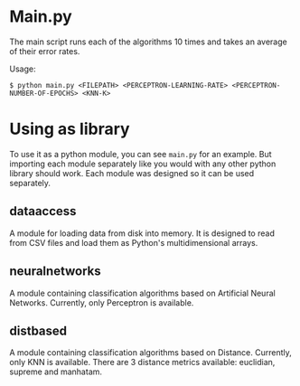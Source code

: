# Main.py

The main script runs each of the algorithms 10 times and takes an average of their error rates.

Usage:

```$ python main.py <FILEPATH> <PERCEPTRON-LEARNING-RATE> <PERCEPTRON-NUMBER-OF-EPOCHS> <KNN-K>```

# Using as library

To use it as a python module, you can see ```main.py``` for an example.
But importing each module separately like you would with any other python library should work.
Each module was designed so it can be used separately.

## dataaccess

A module for loading data from disk into memory. It is designed to read from CSV files and load them 
as Python's multidimensional arrays.

## neuralnetworks

A module containing classification algorithms based on Artificial Neural Networks. Currently, only 
Perceptron is available.

## distbased

A module containing classification algorithms based on Distance. Currently, only KNN is available.
There are 3 distance metrics available: euclidian, supreme and manhatam.
